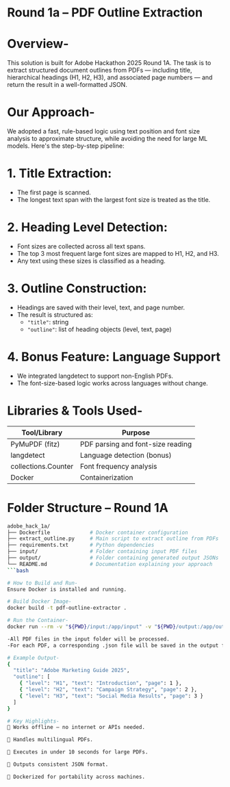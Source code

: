 # Round 1a – PDF Outline Extraction

# Overview-
This solution is built for Adobe Hackathon 2025 Round 1A. The task is to extract structured document outlines from PDFs — including title, hierarchical headings (H1, H2, H3), and associated page numbers — and return the result in a well-formatted JSON.

# Our Approach-
We adopted a fast, rule-based logic using text position and font size analysis to approximate structure, while avoiding the need for large ML models. Here's the step-by-step pipeline:

# 1. Title Extraction:
   - The first page is scanned.
   - The longest text span with the largest font size is treated as the title.

# 2. Heading Level Detection:
   - Font sizes are collected across all text spans.
   - The top 3 most frequent large font sizes are mapped to H1, H2, and H3.
   - Any text using these sizes is classified as a heading.

# 3. Outline Construction:
   - Headings are saved with their level, text, and page number.
   - The result is structured as:
     - `"title"`: string
     - `"outline"`: list of heading objects (level, text, page)

# 4. Bonus Feature: Language Support
   - We integrated langdetect to support non-English PDFs.
   - The font-size-based logic works across languages without change.

# Libraries & Tools Used-

| Tool/Library      | Purpose                           |
|------------------|------------------------------------|
| PyMuPDF (fitz)    | PDF parsing and font-size reading |
| langdetect        | Language detection (bonus)        |
| collections.Counter | Font frequency analysis         |
| Docker            | Containerization                  |

# Folder Structure – Round 1A

```bash
adobe_hack_1a/
├── Dockerfile             # Docker container configuration
├── extract_outline.py     # Main script to extract outline from PDFs
├── requirements.txt       # Python dependencies
├── input/                 # Folder containing input PDF files
├── output/                # Folder containing generated output JSONs
└── README.md              # Documentation explaining your approach
```bash

# How to Build and Run-
Ensure Docker is installed and running.

# Build Docker Image-
docker build -t pdf-outline-extractor .

# Run the Container-
docker run --rm -v "${PWD}/input:/app/input" -v "${PWD}/output:/app/output" --network none pdf-outline-extractor

-All PDF files in the input folder will be processed.
-For each PDF, a corresponding .json file will be saved in the output folder.

# Example Output-
{
  "title": "Adobe Marketing Guide 2025",
  "outline": [
    { "level": "H1", "text": "Introduction", "page": 1 },
    { "level": "H2", "text": "Campaign Strategy", "page": 2 },
    { "level": "H3", "text": "Social Media Results", "page": 3 }
  ]
}

# Key Highlights-
🔹 Works offline — no internet or APIs needed.

🔹 Handles multilingual PDFs.

🔹 Executes in under 10 seconds for large PDFs.

🔹 Outputs consistent JSON format.

🔹 Dockerized for portability across machines.

